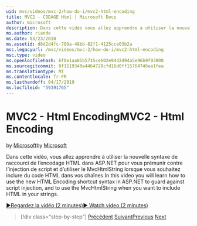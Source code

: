 ```yaml
---
uid: mvc/videos/mvc-2/how-do-i/mvc2-html-encoding
title: MVC2 - CODAGE Html | Microsoft Docs
author: microsoft
description: Dans cette vidéo vous allez apprendre à utiliser la nouvelle syntaxe de raccourci de l’encodage HTML dans ASP.NET pour vous prémunir contre l’injection de script et d’utiliser le MvcHtmlString lorsque...
ms.author: riande
ms.date: 03/23/2010
ms.assetid: d8d2d4fc-780a-48bb-82f1-4125cce03b2a
msc.legacyurl: /mvc/videos/mvc-2/how-do-i/mvc2-html-encoding
msc.type: video
ms.openlocfilehash: 6f0e1aa85b5715ce602e94d2d94a5e96b9f93008
ms.sourcegitcommit: 0f1119340e4464720cfd16d0ff15764746ea1fea
ms.translationtype: MT
ms.contentlocale: fr-FR
ms.lasthandoff: 04/17/2019
ms.locfileid: "59391765"
---
```

# <a name="mvc2---html-encoding"></a><span data-ttu-id="b0dc8-103">MVC2 - Html Encoding</span><span class="sxs-lookup"><span data-stu-id="b0dc8-103">MVC2 - Html Encoding</span></span>

<span data-ttu-id="b0dc8-104">by [Microsoft](https://github.com/microsoft)</span><span class="sxs-lookup"><span data-stu-id="b0dc8-104">by [Microsoft](https://github.com/microsoft)</span></span>

<span data-ttu-id="b0dc8-105">Dans cette vidéo, vous allez apprendre à utiliser la nouvelle syntaxe de raccourci de l’encodage HTML dans ASP.NET pour vous prémunir contre l’injection de script et d’utiliser le MvcHtmlString lorsque vous souhaitez inclure du code HTML dans vos chaînes.</span><span class="sxs-lookup"><span data-stu-id="b0dc8-105">In this video you will learn how to use the new HTML Encoding shortcut syntax in ASP.NET to guard against script injection, and to use the MvcHtmlString when you want to include HTML in your strings.</span></span>

[<span data-ttu-id="b0dc8-106">&#9654;Regardez la vidéo (2 minutes)</span><span class="sxs-lookup"><span data-stu-id="b0dc8-106">&#9654; Watch video (2 minutes)</span></span>](https://channel9.msdn.com/Blogs/ASP-NET-Site-Videos/mvc2-html-encoding)

> [!div class="step-by-step"]
> <span data-ttu-id="b0dc8-107">[Précédent](how-do-i-use-httpverbs-attributes-in-an-mvc-application.md)
> [Suivant](mvc2-stronglytyped-helpers.md)</span><span class="sxs-lookup"><span data-stu-id="b0dc8-107">[Previous](how-do-i-use-httpverbs-attributes-in-an-mvc-application.md)
[Next](mvc2-stronglytyped-helpers.md)</span></span>
